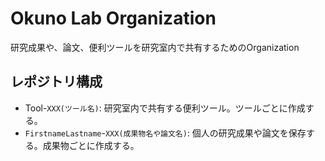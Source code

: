 # Okuno Lab Organization

研究成果や、論文、便利ツールを研究室内で共有するためのOrganization

## レポジトリ構成

- Tool-`XXX(ツール名)`: 研究室内で共有する便利ツール。ツールごとに作成する。
- `FirstnameLastname`-`XXX(成果物名や論文名)`: 個人の研究成果や論文を保存する。成果物ごとに作成する。
